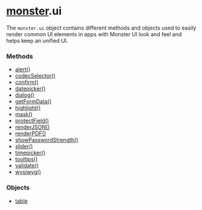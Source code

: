 # [monster][monster].ui
The `monster.ui` object contains different methods and objects used to easily render common UI elements in apps with Monster UI look and feel and helps keep an unified UI.

### Methods
* [alert()][alert]
* [codecSelector()][codecSelector]
* [confirm()][confirm]
* [datepicker()][datepicker]
* [dialog()][dialog]
* [getFormData()][getFormData]
* [highlight()][highlight]
* [mask()][mask]
* [protectField()][protect_field]
* [renderJSON()][render_json]
* [renderPDF()][render_pdf]
* [showPasswordStrength()][show_password_strength]
* [slider()][slider]
* [timepicker()][timepicker]
* [tooltips()][tooltips]
* [validate()][validate]
* [wysiwyg()][wysiwyg]

### Objects
* [table][table]

[monster]: ../monster.md

[table]: ui/table.md

[alert]: ui/alert().md
[codecSelector]: ui/codecSelector().md
[confirm]: ui/confirm().md
[datepicker]: ui/datepicker().md
[dialog]: ui/dialog().md
[getFormData]: ui/getFormData().md
[highlight]: ui/highlight().md
[mask]: ui/mask().md
[protect_field]: ui/protectField().md
[render_json]: ui/renderJSON().md
[render_pdf]: ui/renderPDF().md
[show_password_strength]: ui/showPasswordStrength().md
[slider]: ui/slider().md
[timepicker]: ui/timepicker().md
[tooltips]: ui/tooltips().md
[validate]: ui/validate().md
[wysiwyg]: ui/wysiwyg().md
